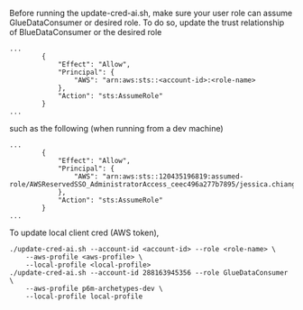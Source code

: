 Before running the update-cred-ai.sh, make sure your user role can assume GlueDataConsumer or desired role. 
To do so, update the trust relationship of BlueDataConsumer or the desired role 
```
...
        {
            "Effect": "Allow",
            "Principal": {
                "AWS": "arn:aws:sts::<account-id>:<role-name>
            },
            "Action": "sts:AssumeRole"
        }
...        
```
such as the following (when running from a dev machine)

```
...
        {
            "Effect": "Allow",
            "Principal": {
                "AWS": "arn:aws:sts::120435196819:assumed-role/AWSReservedSSO_AdministratorAccess_ceec496a277b7895/jessica.chiang@p6m.dev"
            },
            "Action": "sts:AssumeRole"
        }
...        
```

To update local client cred (AWS token), 

```
./update-cred-ai.sh --account-id <account-id> --role <role-name> \
    --aws-profile <aws-profile> \
    --local-profile <local-profile>
./update-cred-ai.sh --account-id 288163945356 --role GlueDataConsumer \
    --aws-profile p6m-archetypes-dev \
    --local-profile local-profile
```